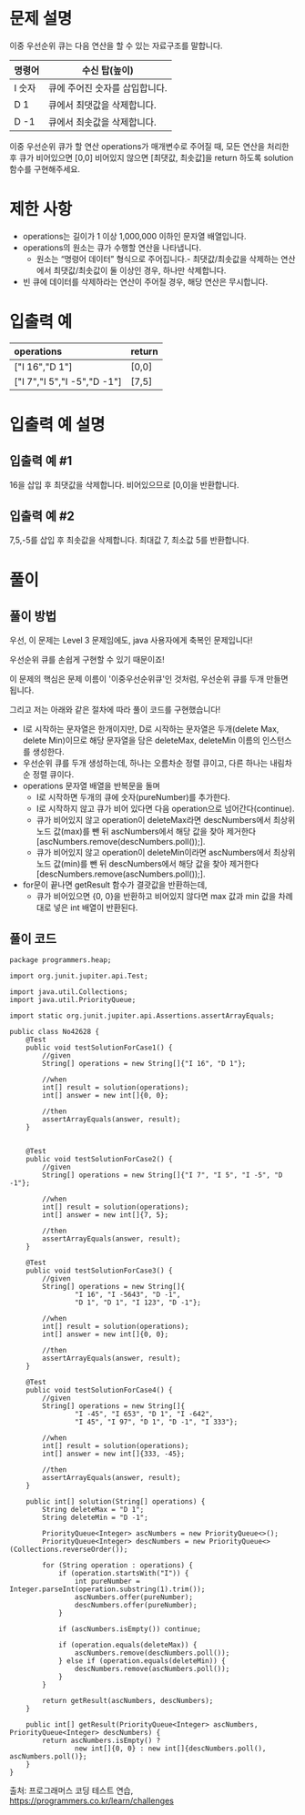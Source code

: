 # 문제 설명

이중 우선순위 큐는 다음 연산을 할 수 있는 자료구조를 말합니다.

| 명령어  |   수신 탑(높이)  |
|------|-----|
| I 숫자 | 큐에 주어진 숫자를 삽입합니다.    |
| D 1  |  큐에서 최댓값을 삭제합니다.   |
| D -1 |  큐에서 최솟값을 삭제합니다.   |

이중 우선순위 큐가 할 연산 operations가 매개변수로 주어질 때, 모든 연산을 처리한 후 큐가 비어있으면 [0,0] 비어있지 않으면 [최댓값, 최솟값]을 return 하도록 solution 함수를
구현해주세요.

# 제한 사항

* operations는 길이가 1 이상 1,000,000 이하인 문자열 배열입니다.
* operations의 원소는 큐가 수행할 연산을 나타냅니다.
    * 원소는 “명령어 데이터” 형식으로 주어집니다.- 최댓값/최솟값을 삭제하는 연산에서 최댓값/최솟값이 둘 이상인 경우, 하나만 삭제합니다.
* 빈 큐에 데이터를 삭제하라는 연산이 주어질 경우, 해당 연산은 무시합니다.

# 입출력 예

| operations                 | return  |
|:---------------------------|:---------|
| ["I 16","D 1"]             |    [0,0]|
| ["I 7","I 5","I -5","D -1"]|    [7,5]|

# 입출력 예 설명

## 입출력 예 #1

16을 삽입 후 최댓값을 삭제합니다. 비어있으므로 [0,0]을 반환합니다.

## 입출력 예 #2

7,5,-5를 삽입 후 최솟값을 삭제합니다. 최대값 7, 최소값 5를 반환합니다.

# 풀이

## 풀이 방법

우선, 이 문제는 Level 3 문제임에도, java 사용자에게 축복인 문제입니다!

우선순위 큐를 손쉽게 구현할 수 있기 때문이죠!

이 문제의 핵심은 문제 이름이 '이중우선순위큐'인 것처럼, 우선순위 큐를 두개 만들면 됩니다.

그리고 저는 아래와 같은 절차에 따라 풀이 코드를 구현했습니다!

* I로 시작하는 문자열은 한개이지만, D로 시작하는 문자열은 두개(delete Max, delete Min)이므로 
해당 문자열을 담은 deleteMax, deleteMin 이름의 인스턴스를 생성한다.
* 우선순위 큐를 두개 생성하는데, 하나는 오름차순 정렬 큐이고, 다른 하나는 내림차순 정렬 큐이다.
* operations 문자열 배열을 반복문을 돌며
  * I로 시작하면 두개의 큐에 숫자(pureNumber)를 추가한다.
  * I로 시작하지 않고 큐가 비어 있다면 다음 operation으로 넘어간다(continue).
  * 큐가 비어있지 않고 operation이 deleteMax라면 descNumbers에서 
  최상위 노드 값(max)를 뺀 뒤 ascNumbers에서 해당 값을 찾아 제거한다[ascNumbers.remove(descNumbers.poll());].
  * 큐가 비어있지 않고 operation이 deleteMin이라면 ascNumbers에서
    최상위 노드 값(min)를 뺀 뒤 descNumbers에서 해당 값을 찾아 제거한다[descNumbers.remove(ascNumbers.poll());].
* for문이 끝나면 getResult 함수가 결괏값을 반환하는데,
  * 큐가 비어있으면 {0, 0}을 반환하고 비어있지 않다면 max 값과 min 값을 차례대로 넣은 int 배열이 반환된다.

## 풀이 코드

```
package programmers.heap;

import org.junit.jupiter.api.Test;

import java.util.Collections;
import java.util.PriorityQueue;

import static org.junit.jupiter.api.Assertions.assertArrayEquals;

public class No42628 {
    @Test
    public void testSolutionForCase1() {
        //given
        String[] operations = new String[]{"I 16", "D 1"};

        //when
        int[] result = solution(operations);
        int[] answer = new int[]{0, 0};

        //then
        assertArrayEquals(answer, result);
    }


    @Test
    public void testSolutionForCase2() {
        //given
        String[] operations = new String[]{"I 7", "I 5", "I -5", "D -1"};

        //when
        int[] result = solution(operations);
        int[] answer = new int[]{7, 5};

        //then
        assertArrayEquals(answer, result);
    }

    @Test
    public void testSolutionForCase3() {
        //given
        String[] operations = new String[]{
                "I 16", "I -5643", "D -1",
                "D 1", "D 1", "I 123", "D -1"};

        //when
        int[] result = solution(operations);
        int[] answer = new int[]{0, 0};

        //then
        assertArrayEquals(answer, result);
    }

    @Test
    public void testSolutionForCase4() {
        //given
        String[] operations = new String[]{
                "I -45", "I 653", "D 1", "I -642",
                "I 45", "I 97", "D 1", "D -1", "I 333"};

        //when
        int[] result = solution(operations);
        int[] answer = new int[]{333, -45};

        //then
        assertArrayEquals(answer, result);
    }

    public int[] solution(String[] operations) {
        String deleteMax = "D 1";
        String deleteMin = "D -1";

        PriorityQueue<Integer> ascNumbers = new PriorityQueue<>();
        PriorityQueue<Integer> descNumbers = new PriorityQueue<>(Collections.reverseOrder());

        for (String operation : operations) {
            if (operation.startsWith("I")) {
                int pureNumber = Integer.parseInt(operation.substring(1).trim());
                ascNumbers.offer(pureNumber);
                descNumbers.offer(pureNumber);
            }

            if (ascNumbers.isEmpty()) continue;

            if (operation.equals(deleteMax)) {
                ascNumbers.remove(descNumbers.poll());
            } else if (operation.equals(deleteMin)) {
                descNumbers.remove(ascNumbers.poll());
            }
        }

        return getResult(ascNumbers, descNumbers);
    }

    public int[] getResult(PriorityQueue<Integer> ascNumbers, PriorityQueue<Integer> descNumbers) {
        return ascNumbers.isEmpty() ?
                new int[]{0, 0} : new int[]{descNumbers.poll(), ascNumbers.poll()};
    }
}
```

출처: 프로그래머스 코딩 테스트 연습, https://programmers.co.kr/learn/challenges